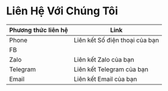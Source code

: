 # Liên Hệ Với Chúng Tôi



| Phương thức liên hệ | Link                      |
| --- |---------------------------|
| Phone | Liên kết Số điện thoại của bạn |
|  FB |                           |
| Zalo | Liên kết Zalo của bạn     |
| Telegram | Liên kết Telegram của bạn |
| Email | Liên kết Email của bạn   |
